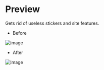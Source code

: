 # Preview
Gets rid of useless stickers and site features.

- Before 

 ![image](https://user-images.githubusercontent.com/96681438/202761196-7a7c32db-c880-4744-b326-b065cbee8701.png)

- After

![image](https://user-images.githubusercontent.com/96681438/202761275-b5946341-d89a-48cc-bfa3-d83b63ef6273.png)

